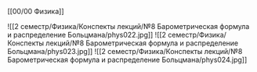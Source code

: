 [[00/00 Физика]]

![[2 семестр/Физика/Конспекты лекций/№8 Барометрическая формула и распределение Больцмана/phys022.jpg]]
![[2 семестр/Физика/Конспекты лекций/№8 Барометрическая формула и распределение Больцмана/phys023.jpg]]
![[2 семестр/Физика/Конспекты лекций/№8 Барометрическая формула и распределение Больцмана/phys024.jpg]]